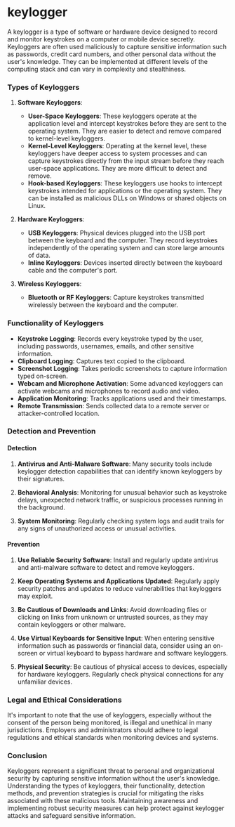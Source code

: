 # keylogger
A keylogger is a type of software or hardware device designed to record and monitor keystrokes on a computer or mobile device secretly. Keyloggers are often used maliciously to capture sensitive information such as passwords, credit card numbers, and other personal data without the user's knowledge. They can be implemented at different levels of the computing stack and can vary in complexity and stealthiness.

### Types of Keyloggers

1. **Software Keyloggers**:
   - **User-Space Keyloggers**: These keyloggers operate at the application level and intercept keystrokes before they are sent to the operating system. They are easier to detect and remove compared to kernel-level keyloggers.
   - **Kernel-Level Keyloggers**: Operating at the kernel level, these keyloggers have deeper access to system processes and can capture keystrokes directly from the input stream before they reach user-space applications. They are more difficult to detect and remove.
   - **Hook-based Keyloggers**: These keyloggers use hooks to intercept keystrokes intended for applications or the operating system. They can be installed as malicious DLLs on Windows or shared objects on Linux.

2. **Hardware Keyloggers**:
   - **USB Keyloggers**: Physical devices plugged into the USB port between the keyboard and the computer. They record keystrokes independently of the operating system and can store large amounts of data.
   - **Inline Keyloggers**: Devices inserted directly between the keyboard cable and the computer's port.

3. **Wireless Keyloggers**:
   - **Bluetooth or RF Keyloggers**: Capture keystrokes transmitted wirelessly between the keyboard and the computer.

### Functionality of Keyloggers

- **Keystroke Logging**: Records every keystroke typed by the user, including passwords, usernames, emails, and other sensitive information.
- **Clipboard Logging**: Captures text copied to the clipboard.
- **Screenshot Logging**: Takes periodic screenshots to capture information typed on-screen.
- **Webcam and Microphone Activation**: Some advanced keyloggers can activate webcams and microphones to record audio and video.
- **Application Monitoring**: Tracks applications used and their timestamps.
- **Remote Transmission**: Sends collected data to a remote server or attacker-controlled location.

### Detection and Prevention

#### Detection

1. **Antivirus and Anti-Malware Software**: Many security tools include keylogger detection capabilities that can identify known keyloggers by their signatures.

2. **Behavioral Analysis**: Monitoring for unusual behavior such as keystroke delays, unexpected network traffic, or suspicious processes running in the background.

3. **System Monitoring**: Regularly checking system logs and audit trails for any signs of unauthorized access or unusual activities.

#### Prevention

1. **Use Reliable Security Software**: Install and regularly update antivirus and anti-malware software to detect and remove keyloggers.

2. **Keep Operating Systems and Applications Updated**: Regularly apply security patches and updates to reduce vulnerabilities that keyloggers may exploit.

3. **Be Cautious of Downloads and Links**: Avoid downloading files or clicking on links from unknown or untrusted sources, as they may contain keyloggers or other malware.

4. **Use Virtual Keyboards for Sensitive Input**: When entering sensitive information such as passwords or financial data, consider using an on-screen or virtual keyboard to bypass hardware and software keyloggers.

5. **Physical Security**: Be cautious of physical access to devices, especially for hardware keyloggers. Regularly check physical connections for any unfamiliar devices.

### Legal and Ethical Considerations

It's important to note that the use of keyloggers, especially without the consent of the person being monitored, is illegal and unethical in many jurisdictions. Employers and administrators should adhere to legal regulations and ethical standards when monitoring devices and systems.

### Conclusion

Keyloggers represent a significant threat to personal and organizational security by capturing sensitive information without the user's knowledge. Understanding the types of keyloggers, their functionality, detection methods, and prevention strategies is crucial for mitigating the risks associated with these malicious tools. Maintaining awareness and implementing robust security measures can help protect against keylogger attacks and safeguard sensitive information.
